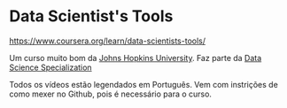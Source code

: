 # Data Scientist's Tools
https://www.coursera.org/learn/data-scientists-tools/

Um curso muito bom da <a href="https://pt.wikipedia.org/wiki/Universidade_Johns_Hopkins">Johns Hopkins University</a>.
Faz parte da <a href="https://www.coursera.org/specializations/jhu-data-science">Data Science Specialization</a>

Todos os vídeos estão legendados em Português.
Vem com instrições de como mexer no Github, pois é necessário para o curso.
